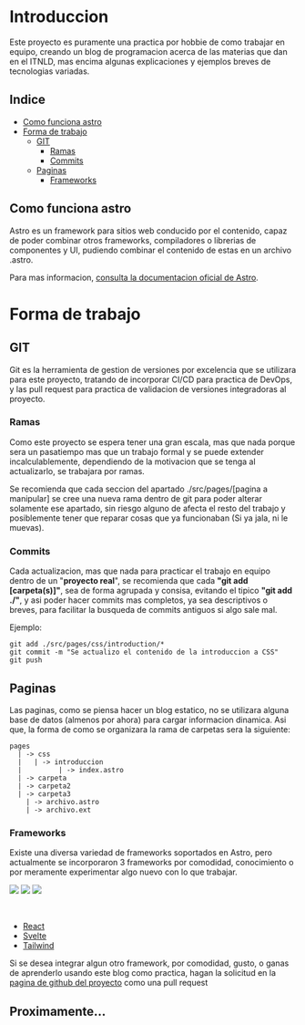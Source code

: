 # Introduccion

Este proyecto es puramente una practica por hobbie de como trabajar en equipo, creando un blog de programacion acerca de las materias que dan en el ITNLD, mas encima algunas explicaciones y ejemplos breves de tecnologias variadas.

## Indice
- [Como funciona astro](#como-funciona-astro)
- [Forma de trabajo](#forma-de-trabajo)
    - [GIT](#git)
        - [Ramas](#ramas)
        - [Commits](#commits)
    - [Paginas](#paginas)
        - [Frameworks](#ramas)

## Como funciona astro

Astro es un framework para sitios web conducido por el contenido, capaz de poder combinar otros frameworks, compiladores o librerias de componentes y UI, pudiendo combinar el contenido de estas en un archivo .astro.

Para mas informacion, [consulta la documentacion oficial de Astro](https://docs.astro.build/es/getting-started/).

# Forma de trabajo

## GIT

Git es la herramienta de gestion de versiones por excelencia que se utilizara para este proyecto, tratando de incorporar CI/CD para practica de DevOps, y las pull request para practica de validacion de versiones integradoras al proyecto.

### Ramas
Como este proyecto se espera tener una gran escala, mas que nada porque sera un pasatiempo mas que un trabajo formal y se puede extender incalculablemente, dependiendo de la motivacion que se tenga al actualizarlo, se trabajara por ramas.

Se recomienda que cada seccion del apartado ./src/pages/[pagina a manipular] se cree una nueva rama dentro de git para poder alterar solamente ese apartado, sin riesgo alguno de afecta el resto del trabajo y posiblemente tener que reparar cosas que ya funcionaban (Si ya jala, ni le muevas).

### Commits

Cada actualizacion, mas que nada para practicar el trabajo en equipo dentro de un "**proyecto real**", se recomienda que cada **"git add [carpeta(s)]"**, sea de forma agrupada y consisa, evitando el tipico **"git add ./"**, y asi poder hacer commits mas completos, ya sea descriptivos o breves, para facilitar la busqueda de commits antiguos si algo sale mal.

Ejemplo:

```
git add ./src/pages/css/introduction/*
git commit -m "Se actualizo el contenido de la introduccion a CSS"
git push
```

## Paginas

Las paginas, como se piensa hacer un blog estatico, no se utilizara alguna base de datos (almenos por ahora) para cargar informacion dinamica. Asi que, la forma de como se organizara la rama de carpetas sera la siguiente:

```
pages 
  | -> css
  |   | -> introduccion
  |         | -> index.astro
  | -> carpeta
  | -> carpeta2
  | -> carpeta3
    | -> archivo.astro
    | -> archivo.ext
```

### Frameworks

Existe una diversa variedad de frameworks soportados en Astro, pero actualmente se incorporaron 3 frameworks por comodidad, conocimiento o por meramente experimentar algo nuevo con lo que trabajar.

<div style="height:50px">
<img src="https://gitlab.com/uploads/-/system/group/avatar/10896369/React.png">
<img src="https://www.geekandjob.com/uploads/wiki/81d4003ffa25ea82868e1786f043d4c0.png">
<img src="https://bradlc.gallerycdn.vsassets.io/extensions/bradlc/vscode-tailwindcss/0.9.1/1666201751061/Microsoft.VisualStudio.Services.Icons.Default">
</div>

- [React](https://react.dev/learn)
- [Svelte](https://svelte.dev/docs/introduction)
- [Tailwind](https://tailwindcss.com/)

Si se desea integrar algun otro framework, por comodidad, gusto, o ganas de aprenderlo usando este blog como practica, hagan la solicitud en la [pagina de github del proyecto](https://github.com/Chenomorfo/BlogTec/pulls) como una pull request
## Proximamente...